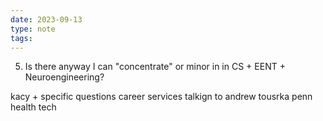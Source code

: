 ```yaml
---
date: 2023-09-13
type: note
tags: 
---
```

5. Is there anyway I can "concentrate" or minor in in CS + EENT + Neuroengineering?


kacy + specific questions
career services
talkign to andrew tousrka
penn health tech